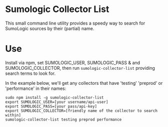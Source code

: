 # Sumologic Collector List

This small command line utility provides a speedy way to search for SumoLogic sources by their (partial) name.

# Use

Install via npm, set SUMOLOGIC_USER, SUMOLOGIC_PASS & and SUMOLOGIC_COLLECTOR, then run `sumologic-collector-list` providing search terms to look for.

In the example below, we'll get any collectors that have 'testing' 'preprod' or 'performance' in their names:

```shell
sudo npm install -g sumologic-collector-list
export SUMOLOGIC_USER=[your username/api-user]
export SUMOLOGIC_PASS=[your pass/api-key]
export SUMOLOGIC_COLLECTOR=[friendly name of the collector to search within]
sumologic-collector-list testing preprod performance
```
